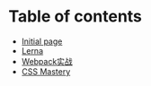 # Table of contents

* [Initial page](README.md)
* [Lerna](lerna.md)
* [Webpack实战](webpack-shi-zhan.md)
* [CSS Mastery](untitled.md)

